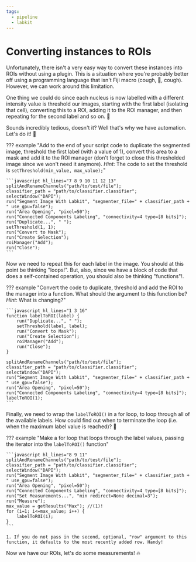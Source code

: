 ```yaml
---
tags:
  - pipeline
  - labkit
---
```

# Converting instances to ROIs

Unfortunately, there isn't a very easy way to convert these instances into ROIs
without using a plugin. This is a situation where you're probably better off
using a programming language that isn't Fiji macro (cough, :snake:, cough).
However, we can work around this limitation.

One thing we could do since each nucleus is now labelled with a different
intensity value is threshold our images, starting with the first label
(isolating that cell), converting this to a ROI, adding it to the ROI manager,
and then repeating for the second label and so on. :wheel:

Sounds incredibly tedious, doesn't it? Well that's why we have automation.
Let's do it! :muscle:

??? example "Add to the end of your script code to duplicate the segmented image, threshold the first label (with a value of 1), convert this area to a mask and add it to the ROI manager (don't forget to close this thresholded image since we won't need it anymore). *Hint*: The code to set the threshold is `setThreshold(min_value, max_value);`"

    ```javascript hl_lines="7 8 9 10 11 12 13"
    splitAndRenameChannels("path/to/test/file");
    classifier_path = "path/to/classifier.classifier";
    selectWindow("DAPI");
    run("Segment Image With Labkit", "segmenter_file=" + classifier_path + " use_gpu=false");
    run("Area Opening", "pixel=50");
    run("Connected Components Labeling", "connectivity=4 type=[8 bits]");
    run("Duplicate...", " ");
    setThreshold(1, 1);
    run("Convert to Mask");
    run("Create Selection");
    roiManager("Add");
    run("Close");
    ```

Now we need to repeat this for each label in the image. You should at this point
be thinking "loops!". But, also, since we have a block of code that does a
self-contained operation, you should also be thinking "functions"!.

??? example "Convert the code to duplicate, threshold and add the ROI to the manager into a function. What should the argument to this function be? *Hint*: What is changing?"

    ```javascript hl_lines="1 3 16"
    function labelToROI(label) {
        run("Duplicate...", " ");
        setThreshold(label, label);
        run("Convert to Mask");
        run("Create Selection");
        roiManager("Add");
        run("Close");
    }

    splitAndRenameChannels("path/to/test/file");
    classifier_path = "path/to/classifier.classifier";
    selectWindow("DAPI");
    run("Segment Image With Labkit", "segmenter_file=" + classifier_path + " use_gpu=false");
    run("Area Opening", "pixel=50");
    run("Connected Components Labeling", "connectivity=4 type=[8 bits]");
    labelToROI(1);
    ```

Finally, we need to wrap the `labelToROI()` in a for loop, to loop through all
of the available labels. How could find out when to terminate the loop (i.e.
when the maximum label value is reached)? :thinking:

??? example "Make a for loop that loops through the label values, passing the iterator into the `labelToROI()` function"

    ```javascript hl_lines="8 9 11"
    splitAndRenameChannels("path/to/test/file");
    classifier_path = "path/to/classifier.classifier";
    selectWindow("DAPI");
    run("Segment Image With Labkit", "segmenter_file=" + classifier_path + " use_gpu=false");
    run("Area Opening", "pixel=50");
    run("Connected Components Labeling", "connectivity=4 type=[8 bits]");
    run("Set Measurements...", "min redirect=None decimal=3");
    run("Measure");
    max_value = getResults("Max"); //(1)!
    for (i=1; i<=max_value; i++) {
        labelToROI(i);
    }
    ```

    1. If you do not pass in the second, optional, "row" argument to this
    function, it defaults to the most recently added row. Handy!

Now we have our ROIs, let's do some measurements! :fire:
